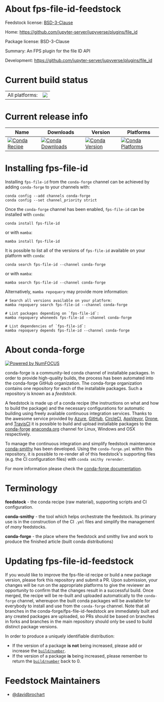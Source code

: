 About fps-file-id-feedstock
===========================

Feedstock license: [BSD-3-Clause](https://github.com/conda-forge/fps-file-id-feedstock/blob/main/LICENSE.txt)

Home: https://github.com/jupyter-server/jupyverse/plugins/file_id

Package license: BSD-3-Clause

Summary: An FPS plugin for the file ID API

Development: https://github.com/jupyter-server/jupyverse/plugins/file_id

Current build status
====================


<table><tr><td>All platforms:</td>
    <td>
      <a href="https://dev.azure.com/conda-forge/feedstock-builds/_build/latest?definitionId=25922&branchName=main">
        <img src="https://dev.azure.com/conda-forge/feedstock-builds/_apis/build/status/fps-file-id-feedstock?branchName=main">
      </a>
    </td>
  </tr>
</table>

Current release info
====================

| Name | Downloads | Version | Platforms |
| --- | --- | --- | --- |
| [![Conda Recipe](https://img.shields.io/badge/recipe-fps--file--id-green.svg)](https://anaconda.org/conda-forge/fps-file-id) | [![Conda Downloads](https://img.shields.io/conda/dn/conda-forge/fps-file-id.svg)](https://anaconda.org/conda-forge/fps-file-id) | [![Conda Version](https://img.shields.io/conda/vn/conda-forge/fps-file-id.svg)](https://anaconda.org/conda-forge/fps-file-id) | [![Conda Platforms](https://img.shields.io/conda/pn/conda-forge/fps-file-id.svg)](https://anaconda.org/conda-forge/fps-file-id) |

Installing fps-file-id
======================

Installing `fps-file-id` from the `conda-forge` channel can be achieved by adding `conda-forge` to your channels with:

```
conda config --add channels conda-forge
conda config --set channel_priority strict
```

Once the `conda-forge` channel has been enabled, `fps-file-id` can be installed with `conda`:

```
conda install fps-file-id
```

or with `mamba`:

```
mamba install fps-file-id
```

It is possible to list all of the versions of `fps-file-id` available on your platform with `conda`:

```
conda search fps-file-id --channel conda-forge
```

or with `mamba`:

```
mamba search fps-file-id --channel conda-forge
```

Alternatively, `mamba repoquery` may provide more information:

```
# Search all versions available on your platform:
mamba repoquery search fps-file-id --channel conda-forge

# List packages depending on `fps-file-id`:
mamba repoquery whoneeds fps-file-id --channel conda-forge

# List dependencies of `fps-file-id`:
mamba repoquery depends fps-file-id --channel conda-forge
```


About conda-forge
=================

[![Powered by
NumFOCUS](https://img.shields.io/badge/powered%20by-NumFOCUS-orange.svg?style=flat&colorA=E1523D&colorB=007D8A)](https://numfocus.org)

conda-forge is a community-led conda channel of installable packages.
In order to provide high-quality builds, the process has been automated into the
conda-forge GitHub organization. The conda-forge organization contains one repository
for each of the installable packages. Such a repository is known as a *feedstock*.

A feedstock is made up of a conda recipe (the instructions on what and how to build
the package) and the necessary configurations for automatic building using freely
available continuous integration services. Thanks to the awesome service provided by
[Azure](https://azure.microsoft.com/en-us/services/devops/), [GitHub](https://github.com/),
[CircleCI](https://circleci.com/), [AppVeyor](https://www.appveyor.com/),
[Drone](https://cloud.drone.io/welcome), and [TravisCI](https://travis-ci.com/)
it is possible to build and upload installable packages to the
[conda-forge](https://anaconda.org/conda-forge) [anaconda.org](https://anaconda.org/)
channel for Linux, Windows and OSX respectively.

To manage the continuous integration and simplify feedstock maintenance
[conda-smithy](https://github.com/conda-forge/conda-smithy) has been developed.
Using the ``conda-forge.yml`` within this repository, it is possible to re-render all of
this feedstock's supporting files (e.g. the CI configuration files) with ``conda smithy rerender``.

For more information please check the [conda-forge documentation](https://conda-forge.org/docs/).

Terminology
===========

**feedstock** - the conda recipe (raw material), supporting scripts and CI configuration.

**conda-smithy** - the tool which helps orchestrate the feedstock.
                   Its primary use is in the construction of the CI ``.yml`` files
                   and simplify the management of *many* feedstocks.

**conda-forge** - the place where the feedstock and smithy live and work to
                  produce the finished article (built conda distributions)


Updating fps-file-id-feedstock
==============================

If you would like to improve the fps-file-id recipe or build a new
package version, please fork this repository and submit a PR. Upon submission,
your changes will be run on the appropriate platforms to give the reviewer an
opportunity to confirm that the changes result in a successful build. Once
merged, the recipe will be re-built and uploaded automatically to the
`conda-forge` channel, whereupon the built conda packages will be available for
everybody to install and use from the `conda-forge` channel.
Note that all branches in the conda-forge/fps-file-id-feedstock are
immediately built and any created packages are uploaded, so PRs should be based
on branches in forks and branches in the main repository should only be used to
build distinct package versions.

In order to produce a uniquely identifiable distribution:
 * If the version of a package **is not** being increased, please add or increase
   the [``build/number``](https://docs.conda.io/projects/conda-build/en/latest/resources/define-metadata.html#build-number-and-string).
 * If the version of a package **is** being increased, please remember to return
   the [``build/number``](https://docs.conda.io/projects/conda-build/en/latest/resources/define-metadata.html#build-number-and-string)
   back to 0.

Feedstock Maintainers
=====================

* [@davidbrochart](https://github.com/davidbrochart/)


